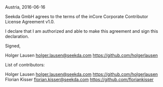 Austria, 2016-06-16

Seekda GmbH agrees to the terms of the inCore Corporate Contributor License
Agreement v1.0.

I declare that I am authorized and able to make this agreement and sign this
declaration.

Signed,

Holger Lausen holger.lausen@seekda.com https://github.com/holgerlausen

List of contributors:

Holger Lausen holger.lausen@seekda.com https://github.com/holgerlausen
Florian Kisser florian.kisser@seekda.com https://github.com/floriankisser


